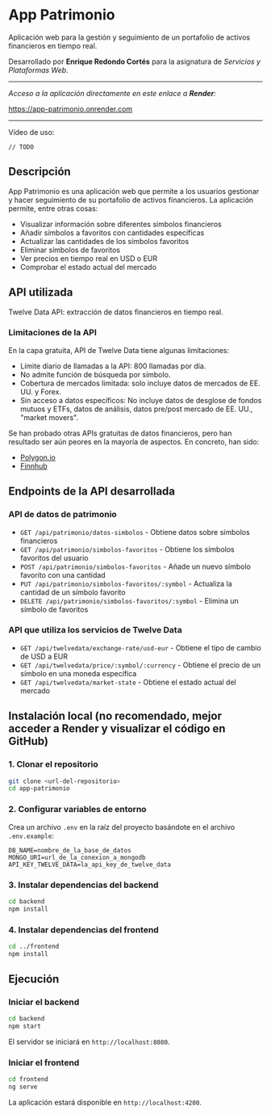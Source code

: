 # App Patrimonio

Aplicación web para la gestión y seguimiento de un portafolio de activos financieros en tiempo real.

Desarrollado por **Enrique Redondo Cortés** para la asignatura de *Servicios y Plataformas Web*.

***
*Acceso a la aplicación directamente en este enlace a **Render**:*

https://app-patrimonio.onrender.com
***

Vídeo de uso:

`// TODO`

## Descripción

App Patrimonio es una aplicación web que permite a los usuarios gestionar 
y hacer seguimiento de su portafolio de activos financieros. 
La aplicación permite, entre otras cosas:

- Visualizar información sobre diferentes símbolos financieros
- Añadir símbolos a favoritos con cantidades específicas
- Actualizar las cantidades de los símbolos favoritos
- Eliminar símbolos de favoritos
- Ver precios en tiempo real en USD o EUR
- Comprobar el estado actual del mercado

## API utilizada

Twelve Data API: extracción de datos financieros en tiempo real.

### Limitaciones de la API
 
En la capa gratuita, API de Twelve Data tiene algunas limitaciones:

- Límite diario de llamadas a la API: 800 llamadas por día.
- No admite función de búsqueda por símbolo.
- Cobertura de mercados limitada: solo incluye datos de mercados de EE. UU. y Forex.
- Sin acceso a datos específicos: No incluye datos de desglose de fondos mutuos y ETFs, 
  datos de análisis, datos pre/post mercado de EE. UU., "market movers".

Se han probado otras APIs gratuitas de datos financieros, pero han resultado ser aún peores en la mayoría de aspectos.
En concreto, han sido:

- [Polygon.io](https://polygon.io/)
- [Finnhub](https://finnhub.io/)


## Endpoints de la API desarrollada

### API de datos de patrimonio

- `GET /api/patrimonio/datos-simbolos` - Obtiene datos sobre símbolos financieros
- `GET /api/patrimonio/simbolos-favoritos` - Obtiene los símbolos favoritos del usuario
- `POST /api/patrimonio/simbolos-favoritos` - Añade un nuevo símbolo favorito con una cantidad
- `PUT /api/patrimonio/simbolos-favoritos/:symbol` - Actualiza la cantidad de un símbolo favorito
- `DELETE /api/patrimonio/simbolos-favoritos/:symbol` - Elimina un símbolo de favoritos

### API que utiliza los servicios de Twelve Data

- `GET /api/twelvedata/exchange-rate/usd-eur` - Obtiene el tipo de cambio de USD a EUR
- `GET /api/twelvedata/price/:symbol/:currency` - Obtiene el precio de un símbolo en una moneda específica
- `GET /api/twelvedata/market-state` - Obtiene el estado actual del mercado

## Instalación local (no recomendado, mejor acceder a Render y visualizar el código en GitHub)

### 1. Clonar el repositorio

```bash
git clone <url-del-repositorio>
cd app-patrimonio
```

### 2. Configurar variables de entorno

Crea un archivo `.env` en la raíz del proyecto basándote en el archivo `.env.example`:

```
DB_NAME=nombre_de_la_base_de_datos
MONGO_URI=url_de_la_conexion_a_mongodb
API_KEY_TWELVE_DATA=la_api_key_de_twelve_data
```

### 3. Instalar dependencias del backend

```bash
cd backend
npm install
```

### 4. Instalar dependencias del frontend

```bash
cd ../frontend
npm install
```

## Ejecución

### Iniciar el backend

```bash
cd backend
npm start
```

El servidor se iniciará en `http://localhost:8080`.

### Iniciar el frontend

```bash
cd frontend
ng serve
```

La aplicación estará disponible en `http://localhost:4200`.